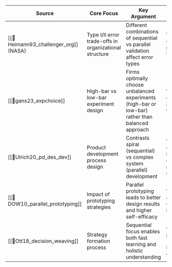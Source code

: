 | Source                                 | Core Focus                                             | Key Argument                                                                                      | When to Choose Parallel                                                                  | Common Thread                     |
| -------------------------------------- | ------------------------------------------------------ | ------------------------------------------------------------------------------------------------- | ---------------------------------------------------------------------------------------- | --------------------------------- |
| [[📜Heimann93_challenger_org]]  (NASA) | Type I/II error trade-offs in organizational structure | Different combinations of sequential vs parallel validation affect error types                    | When redundant checks needed to prevent catastrophic failure                             | Experimental validation structure |
| [[📜gans23_expchoice]]                 | High-bar vs low-bar experiment design                  | Firms optimally choose unbalanced experiments (high-bar or low-bar) rather than balanced approach | When prior belief is optimistic ('nail') and for disruptive tech exploration             | Experimental design choice        |
| [[📜Ulrich20_pd_des_dev]]              | Product development process design                     | Contrasts spiral (sequential) vs complex system (parallel) development                            | When system is complex with many interacting components requiring concurrent development | Experimental iteration approach   |
| [[📜DOW10_parallel_prototyping]]       | Impact of prototyping strategies                       | Parallel prototyping leads to better design results and higher self-efficacy                      | When costs are low and uncertainty/variance is high                                      | Experimental feedback cycles      |
| [[📜Ott18_decision_weaving]]           | Strategy formation process                             | Sequential focus enables both fast learning and holistic understanding                            | Generally against parallel except for "stepping stones" in background domains            | Experimental learning strategy    |
